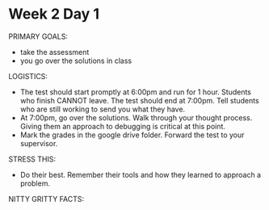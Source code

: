 # Week 2 Day 1

PRIMARY GOALS:
  - take the assessment
  - you go over the solutions in class

LOGISTICS:
  - The test should start promptly at 6:00pm and run for 1 hour. Students who finish CANNOT leave. The test should end at 7:00pm. Tell students who are still working to send you what they have.
  - At 7:00pm, go over the solutions. Walk through your thought process. Giving them an approach to debugging is critical at this point.
  - Mark the grades in the google drive folder. Forward the test to your supervisor.

STRESS THIS:
  - Do their best. Remember their tools and how they learned to approach a problem.

NITTY GRITTY FACTS:
